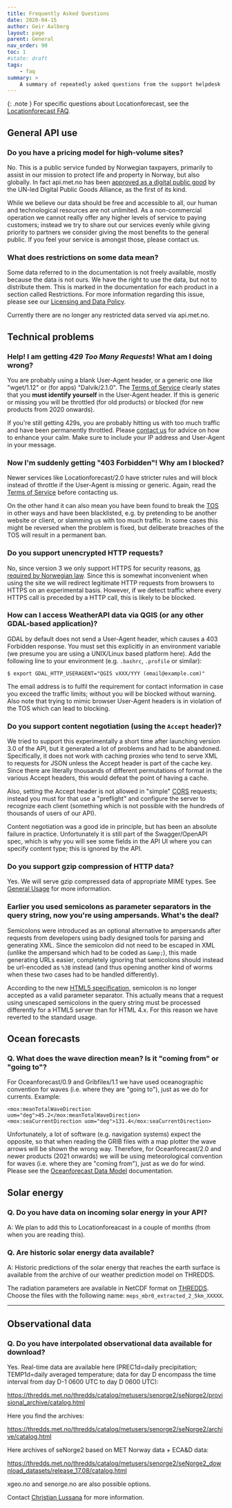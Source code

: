```yaml
---
title: Frequently Asked Questions
date: 2020-04-15
author: Geir Aalberg
layout: page
parent: General
nav_order: 90
toc: 1
#state: draft
tags:
    - faq
summary: >
    A summary of repeatedly asked questions from the support helpdesk
---
```


{: .note }
For specific questions about Locationforecast, see the [Locationforecast FAQ](./locationforecast/FAQ).

## General API use

### Do you have a pricing model for high-volume sites?

No. This is a public service funded by Norwegian taxpayers, primarily to assist
in our mission to protect life and property in Norway, but also globally.
In fact api.met.no has been [approved as a digital public
good](https://www.met.no/en/archive/weather-data-from-met-norway-approved-as-digital-public-goods)
by the UN-led Digital Public Goods Alliance, as the first of its kind.

While we believe our data should be free and accessible to all, our human and
technological resources are not unlimited. As a non-commercial operation we
cannot really offer any higher levels of service to paying customers; instead
we try to share out our services evenly while giving priority to partners
we consider giving the most benefits to the general public. If you feel your
service is amongst those, please contact us.

### What does restrictions on some data mean?

Some data referred to in the documentation is not freely available, mostly
because the data is not ours. We have the right to use the data, but not to
distribute them. This is marked in the documentation for each product in a
section called Restrictions. For more information regarding this issue, please
see our [Licensing and Data Policy](.License).

Currently there are no longer any restricted data served via api.met.no.

## Technical problems

### Help! I am getting *429 Too Many Requests*! What am I doing wrong?

You are probably using a blank User-Agent header, or a generic one like
"wget/1.12" or (for apps) "Dalvik/2.1.0".
The [Terms of Service](./TermsOfService) clearly states that you **must
identify yourself** in the User-Agent header. If this is generic or missing
you will be throttled (for old products) or blocked (for new products from 2020
onwards).

If you're still getting 429s, you are probably hitting us with too much traffic
and have been permanently throttled. Please [contact us](./support) for advice
on how to enhance your calm. Make sure to include your IP address and User-Agent
in your message.

### Now I'm suddenly getting "403 Forbidden"! Why am I blocked?

Newer services like Locationforecast/2.0 have stricter rules and will
block instead of throttle if the User-Agent is missing or generic.
Again, read the [Terms of Service](./TermsOfService) before contacting us.

On the other hand it can also mean you have been found to break the
[TOS](./TermsOfService) in other ways and have been blacklisted, e.g.
by pretending to be another website or client, or slamming us with too
much traffic. In some cases this might be reversed when the problem is fixed,
but deliberate breaches of the TOS will result in a permanent ban.

### Do you support unencrypted HTTP requests?

No, since version 3 we only support HTTPS for security reasons,
[as required by Norwegian law](https://lovdata.no/dokument/SF/forskrift/2013-04-05-959).
Since this is somewhat inconvenient when using the site we will redirect
legitimate HTTP requests from browsers to HTTPS on an experimental basis.
However, if we detect traffic where every HTTPS call is preceded by a HTTP call,
this is likely to be blocked.

### How can I access WeatherAPI data via QGIS (or any other GDAL-based application)?

GDAL by default does not send a User-Agent header, which causes a 403 Forbidden response.
You must set this explicitly in an environment variable (we presume you are using a
UNIX/Linux based platform here). Add the following line to your environment (e.g. `.bashrc`,
`.profile` or similar):

    $ export GDAL_HTTP_USERAGENT="QGIS vXXX/YYY (email@example.com)"

The email address is to fulfil the requirement for contact information in case you
exceed the traffic limits; without you will be blocked without warning. Also note
that trying to mimic browser User-Agent headers is in violation of the TOS which
can lead to blocking.

### Do you support content negotiation (using the `Accept` header)?

We tried to support this experimentally a short time after launching
version 3.0 of the API, but it generated a lot of problems and had to
be abandoned. Specifically, it does not work with caching proxies who
tend to serve XML to requests for JSON unless the Accept header is part
of the cache key. Since there are literally thousands of different
permutations of format in the various Accept headers, this would defeat
the point of having a cache.

Also, setting the Accept header is not allowed in "simple"
[CORS](https://developer.mozilla.org/en-US/docs/Web/HTTP/CORS) requests;
instead you must for that use a "preflight" and configure the server
to recognize each client (something which is not possible with the hundreds
of thousands of users of our API).

Content negotiation was a good ide in principle, but has been an absolute
failure in practice. Unfortunately it is still part of the Swagger/OpenAPI
spec, which is why you will see some fields in the API UI where you can
specify content type; this is ignored by the API.

### Do you support gzip compression of HTTP data?

Yes. We will serve gzip compressed data of appropriate MIME types.
See [General Usage](./usage) for more information.

### Earlier you used semicolons as parameter separators in the query string, now you're using ampersands. What's the deal?

Semicolons were introduced as an optional alternative to ampersands
after requests from developers using badly designed tools for parsing
and generating XML. Since the semicolon did not need to be escaped in
XML (unlike the ampersand which had to be coded as `&amp;`), this made
generating URLs easier, completely ignoring that semicolons should instead
be url-encoded as `%3B` instead (and thus opening another kind of worms
when these two cases had to be handled differently).

According to the new [HTML5 specification](https://www.w3.org/TR/2014/REC-html5-20141028/forms.html#url-encoded-form-data),
semicolon is no longer accepted as a valid parameter separator.
This actually means that a request using unescaped semicolons
in the query string must be processed differently for a HTML5
server than for HTML 4.x. For this reason we have reverted to
the standard usage.

## Ocean forecasts

### Q. What does the wave direction mean? Is it "coming from" or "going to"?

For Oceanforecast/0.9 and Gribfiles/1.1 we have used oceanographic convention
for waves (i.e. where they are "going to"), just as we do for currents. Example:

    <mox:meanTotalWaveDirection uom="deg">45.2</mox:meanTotalWaveDirection>
    <mox:seaCurrentDirection uom="deg">131.4</mox:seaCurrentDirection>

Unfortunately, a lot of software (e.g. navigation systems) expect the opposite,
so that when reading the GRIB files with a map plotter the wave arrows will be
shown the wrong way. Therefore, for Oceanforecast/2.0 and newer products (2021
onwards) we will be using meteorological convention for waves (i.e. where they
are "coming from"), just as we do for wind.
Please see the [Oceanforecast Data Model](./oceanforecast/datamodel) documentation.

## Solar energy

### Q. Do you have data on incoming solar energy in your API?

A: We plan to add this to Locationforeacast in a couple of months (from when you are reading this).

### Q. Are historic solar energy data available?

A: Historic predictions of the solar energy that reaches the earth surface is
available from the archive of our weather prediction model on THREDDS.

The radiation parameters are available in NetCDF
format on [THREDDS](https://thredds.met.no/thredds/catalog/meps25epsarchive/catalog.html).
Choose the files with the following name: `meps_mbr0_extracted_2_5km_XXXXX`.

----------------------------------------

## Observational data

### Q. Do you have interpolated observational data available for download?

Yes. Real-time data are available here (PREC1d=daily precipitation; TEMP1d=daily
averaged temperature; data for day D encompass the time interval from day
D-1 0600 UTC to day D 0600 UTC):

<https://thredds.met.no/thredds/catalog/metusers/senorge2/seNorge2/provisional_archive/catalog.html>

Here you find the archives:

<https://thredds.met.no/thredds/catalog/metusers/senorge2/seNorge2/archive/catalog.html>

Here archives of seNorge2 based on MET Norway data + ECA&D data:

<https://thredds.met.no/thredds/catalog/metusers/senorge2/seNorge2_download_datasets/release_17.08/catalog.html>

xgeo.no and senorge.no are also possible options.

Contact [Christian Lussana](mailto:cristian.lussana@met.no) for more information.
